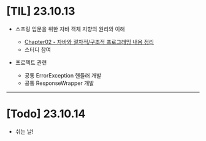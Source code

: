 # [TIL] 23.10.13

* 스프링 입문을 위한 자바 객체 지향의 원리와 이해
  * [Chapter02 - 자바와 절차적/구조적 프로그래밍 내용 정리](../스프링_입문을_위한_자바_객체_지향의_원리_이해/chapter02_자바의_절차적_구조적_프로그래밍.md)
  * 스터디 참여

* 프로젝트 관련
  * 공통 ErrorException 핸들러 개발
  * 공통 ResponseWrapper 개발
---

# [Todo] 23.10.14
* 쉬는 날!
